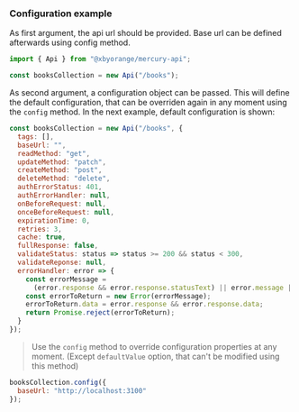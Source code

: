 ### Configuration example

As first argument, the api url should be provided. Base url can be defined afterwards using config method.

```js
import { Api } from "@xbyorange/mercury-api";

const booksCollection = new Api("/books");
```

As second argument, a configuration object can be passed. This will define the default configuration, that can be overriden again in any moment using the `config` method. In the next example, default configuration is shown:

```js
const booksCollection = new Api("/books", {
  tags: [],
  baseUrl: "",
  readMethod: "get",
  updateMethod: "patch",
  createMethod: "post",
  deleteMethod: "delete",
  authErrorStatus: 401,
  authErrorHandler: null,
  onBeforeRequest: null,
  onceBeforeRequest: null,
  expirationTime: 0,
  retries: 3,
  cache: true,
  fullResponse: false,
  validateStatus: status => status >= 200 && status < 300,
  validateReponse: null,
  errorHandler: error => {
    const errorMessage =
      (error.response && error.response.statusText) || error.message || "Request error";
    const errorToReturn = new Error(errorMessage);
    errorToReturn.data = error.response && error.response.data;
    return Promise.reject(errorToReturn);
  }
});
```

> Use the `config` method to override configuration properties at any moment. (Except `defaultValue` option, that can't be modified using this method)

```js
booksCollection.config({
  baseUrl: "http://localhost:3100"
});
```
